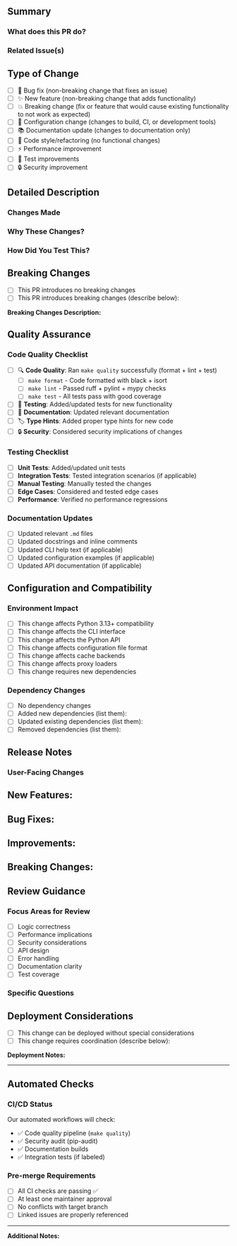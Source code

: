 <!--
Thank you for contributing to ProxyWhirl! 🚀

Please fill out this template to help us review your pull request efficiently.
Our CI/CD pipeline will automatically run quality checks, but please complete
the checklist below to ensure a smooth review process.
-->

## Summary

### What does this PR do?
<!-- Provide a clear and concise summary of your changes -->

### Related Issue(s)
<!-- Link to related issues using "Closes #123" or "Related to #456" -->

## Type of Change

<!-- Check all that apply -->
- [ ] 🐛 Bug fix (non-breaking change that fixes an issue)
- [ ] ✨ New feature (non-breaking change that adds functionality)
- [ ] 💥 Breaking change (fix or feature that would cause existing functionality to not work as expected)
- [ ] 🔧 Configuration change (changes to build, CI, or development tools)
- [ ] 📚 Documentation update (changes to documentation only)
- [ ] 🎨 Code style/refactoring (no functional changes)
- [ ] ⚡ Performance improvement
- [ ] 🧪 Test improvements
- [ ] 🔒 Security improvement

## Detailed Description

### Changes Made
<!-- Describe the changes in detail. What did you add, modify, or remove? -->

### Why These Changes?
<!-- Explain the motivation behind these changes. What problem do they solve? -->

### How Did You Test This?
<!-- Describe how you tested your changes -->

## Breaking Changes

<!-- If this PR introduces breaking changes, describe them here -->
- [ ] This PR introduces no breaking changes
- [ ] This PR introduces breaking changes (describe below):

**Breaking Changes Description:**
<!-- Describe what breaks and how users should adapt -->

## Quality Assurance

### Code Quality Checklist
<!-- Our CI will check these automatically, but please verify locally -->

- [ ] 🔍 **Code Quality**: Ran `make quality` successfully (format + lint + test)
  - [ ] `make format` - Code formatted with black + isort
  - [ ] `make lint` - Passed ruff + pylint + mypy checks
  - [ ] `make test` - All tests pass with good coverage
- [ ] 🧪 **Testing**: Added/updated tests for new functionality
- [ ] 📝 **Documentation**: Updated relevant documentation
- [ ] 🏷️ **Type Hints**: Added proper type hints for new code
- [ ] 🔒 **Security**: Considered security implications of changes

### Testing Checklist

- [ ] **Unit Tests**: Added/updated unit tests
- [ ] **Integration Tests**: Tested integration scenarios (if applicable)
- [ ] **Manual Testing**: Manually tested the changes
- [ ] **Edge Cases**: Considered and tested edge cases
- [ ] **Performance**: Verified no performance regressions

### Documentation Updates

- [ ] Updated relevant `.md` files
- [ ] Updated docstrings and inline comments  
- [ ] Updated CLI help text (if applicable)
- [ ] Updated configuration examples (if applicable)
- [ ] Updated API documentation (if applicable)

## Configuration and Compatibility

### Environment Impact
<!-- Check all that apply -->
- [ ] This change affects Python 3.13+ compatibility
- [ ] This change affects the CLI interface
- [ ] This change affects the Python API
- [ ] This change affects configuration file format
- [ ] This change affects cache backends
- [ ] This change affects proxy loaders
- [ ] This change requires new dependencies

### Dependency Changes
<!-- If you added, updated, or removed dependencies -->
- [ ] No dependency changes
- [ ] Added new dependencies (list them):
- [ ] Updated existing dependencies (list them):
- [ ] Removed dependencies (list them):

## Release Notes

### User-Facing Changes
<!-- Describe changes that users need to know about -->
<!-- This will help with changelog generation -->

**New Features:**
- 

**Bug Fixes:**
- 

**Improvements:**
- 

**Breaking Changes:**
- 

## Review Guidance

### Focus Areas for Review
<!-- Guide reviewers on what to pay special attention to -->
- [ ] Logic correctness
- [ ] Performance implications
- [ ] Security considerations
- [ ] API design
- [ ] Error handling
- [ ] Documentation clarity
- [ ] Test coverage

### Specific Questions
<!-- Any specific questions for reviewers? -->

## Deployment Considerations

- [ ] This change can be deployed without special considerations
- [ ] This change requires coordination (describe below):

**Deployment Notes:**
<!-- Any special deployment instructions or considerations -->

---

## Automated Checks

<!-- These will be automatically verified by our CI/CD pipeline -->

### CI/CD Status
Our automated workflows will check:
- ✅ Code quality pipeline (`make quality`)
- ✅ Security audit (pip-audit)
- ✅ Documentation builds
- ✅ Integration tests (if labeled)

### Pre-merge Requirements
- [ ] All CI checks are passing ✅
- [ ] At least one maintainer approval
- [ ] No conflicts with target branch
- [ ] Linked issues are properly referenced

---

**Additional Notes:**
<!-- Any other information reviewers should know -->

<!-- 
🙏 Thank you for contributing to ProxyWhirl!
Your time and effort help make proxy management better for everyone.
-->
